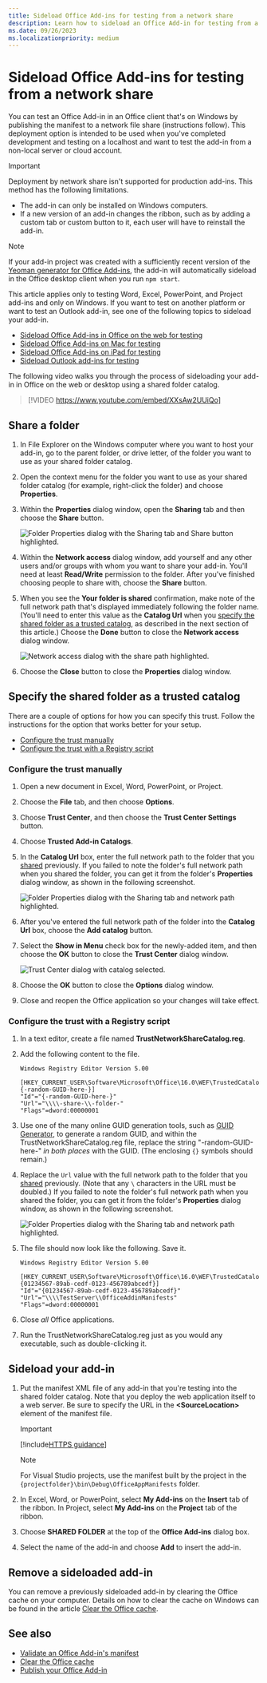 ```yaml
---
title: Sideload Office Add-ins for testing from a network share
description: Learn how to sideload an Office Add-in for testing from a network share.
ms.date: 09/26/2023
ms.localizationpriority: medium
---
```


# Sideload Office Add-ins for testing from a network share

You can test an Office Add-in in an Office client that's on Windows by publishing the manifest to a network file share (instructions follow). This deployment option is intended to be used when you've completed development and testing on a localhost and want to test the add-in from a non-local server or cloud account.

> [!IMPORTANT]
> Deployment by network share isn't supported for production add-ins. This method has the following limitations.
>
> - The add-in can only be installed on Windows computers.
> - If a new version of an add-in changes the ribbon, such as by adding a custom tab or custom button to it, each user will have to reinstall the add-in.

> [!NOTE]
> If your add-in project was created with a sufficiently recent version of the [Yeoman generator for Office Add-ins](../develop/yeoman-generator-overview.md), the add-in will automatically sideload in the Office desktop client when you run `npm start`.

This article applies only to testing Word, Excel, PowerPoint, and Project add-ins and only on Windows. If you want to test on another platform or want to test an Outlook add-in, see one of the following topics to sideload your add-in.

- [Sideload Office Add-ins in Office on the web for testing](sideload-office-add-ins-for-testing.md)
- [Sideload Office Add-ins on Mac for testing](sideload-an-office-add-in-on-mac.md)
- [Sideload Office Add-ins on iPad for testing](sideload-an-office-add-in-on-ipad.md)
- [Sideload Outlook add-ins for testing](../outlook/sideload-outlook-add-ins-for-testing.md)

The following video walks you through the process of sideloading your add-in in Office on the web or desktop using a shared folder catalog.  

> [!VIDEO https://www.youtube.com/embed/XXsAw2UUiQo]

## Share a folder

1. In File Explorer on the Windows computer where you want to host your add-in, go to the parent folder, or drive letter, of the folder you want to use as your shared folder catalog.

1. Open the context menu for the folder you want to use as your shared folder catalog (for example, right-click the folder) and choose **Properties**.

1. Within the **Properties** dialog window, open the **Sharing** tab and then choose the **Share** button.

    ![Folder Properties dialog with the Sharing tab and Share button highlighted.](../images/sideload-windows-properties-dialog.png)

1. Within the **Network access** dialog window, add yourself and any other users and/or groups with whom you want to share your add-in. You'll need at least **Read/Write** permission to the folder. After you've finished choosing people to share with, choose the **Share** button.

1. When you see the **Your folder is shared** confirmation, make note of the full network path that's displayed immediately following the folder name. (You'll need to enter this value as the **Catalog Url** when you [specify the shared folder as a trusted catalog](#specify-the-shared-folder-as-a-trusted-catalog), as described in the next section of this article.) Choose the **Done** button to close the **Network access** dialog window.

   ![Network access dialog with the share path highlighted.](../images/sideload-windows-network-access-dialog.png)

1. Choose the **Close** button to close the **Properties** dialog window.

## Specify the shared folder as a trusted catalog

There are a couple of options for how you can specify this trust. Follow the instructions for the option that works better for your setup.

- [Configure the trust manually](#configure-the-trust-manually)
- [Configure the trust with a Registry script](#configure-the-trust-with-a-registry-script)

### Configure the trust manually

1. Open a new document in Excel, Word, PowerPoint, or Project.

1. Choose the **File** tab, and then choose **Options**.

1. Choose **Trust Center**, and then choose the **Trust Center Settings** button.

1. Choose **Trusted Add-in Catalogs**.

1. In the **Catalog Url** box, enter the full network path to the folder that you [shared](#share-a-folder) previously. If you failed to note the folder's full network path when you shared the folder, you can get it from the folder's **Properties** dialog window, as shown in the following screenshot.

    ![Folder Properties dialog with the Sharing tab and network path highlighted.](../images/sideload-windows-properties-dialog-2.png)

1. After you've entered the full network path of the folder into the **Catalog Url** box, choose the **Add catalog** button.

1. Select the **Show in Menu** check box for the newly-added item, and then choose the **OK** button to close the **Trust Center** dialog window.

    ![Trust Center dialog with catalog selected.](../images/sideload-windows-trust-center-dialog.png)

1. Choose the **OK** button to close the **Options** dialog window.

1. Close and reopen the Office application so your changes will take effect.

### Configure the trust with a Registry script

1. In a text editor, create a file named **TrustNetworkShareCatalog.reg**.

1. Add the following content to the file.

    ```text
    Windows Registry Editor Version 5.00

    [HKEY_CURRENT_USER\Software\Microsoft\Office\16.0\WEF\TrustedCatalogs\{-random-GUID-here-}]
    "Id"="{-random-GUID-here-}"
    "Url"="\\\\-share-\\-folder-"
    "Flags"=dword:00000001
    ```

1. Use one of the many online GUID generation tools, such as [GUID Generator](https://guidgenerator.com/), to generate a random GUID, and within the TrustNetworkShareCatalog.reg file, replace the string "-random-GUID-here-" *in both places* with the GUID. (The enclosing `{}` symbols should remain.)

1. Replace the `Url` value with the full network path to the folder that you [shared](#share-a-folder) previously. (Note that any `\` characters in the URL must be doubled.) If you failed to note the folder's full network path when you shared the folder, you can get it from the folder's **Properties** dialog window, as shown in the following screenshot.

    ![Folder Properties dialog with the Sharing tab and network path highlighted.](../images/sideload-windows-properties-dialog-2.png)

1. The file should now look like the following. Save it.

    ```text
    Windows Registry Editor Version 5.00

    [HKEY_CURRENT_USER\Software\Microsoft\Office\16.0\WEF\TrustedCatalogs\{01234567-89ab-cedf-0123-456789abcedf}]
    "Id"="{01234567-89ab-cedf-0123-456789abcedf}"
    "Url"="\\\\TestServer\\OfficeAddinManifests"
    "Flags"=dword:00000001
    ```

1. Close *all* Office applications.

1. Run the TrustNetworkShareCatalog.reg just as you would any executable, such as double-clicking it.

## Sideload your add-in

1. Put the manifest XML file of any add-in that you're testing into the shared folder catalog. Note that you deploy the web application itself to a web server. Be sure to specify the URL in the **\<SourceLocation\>** element of the manifest file.

    > [!IMPORTANT]
    > [!include[HTTPS guidance](../includes/https-guidance.md)]

    > [!NOTE]
    > For Visual Studio projects, use the manifest built by the project in the `{projectfolder}\bin\Debug\OfficeAppManifests` folder.

1. In Excel, Word, or PowerPoint, select **My Add-ins** on the **Insert** tab of the ribbon. In Project, select **My Add-ins** on the **Project** tab of the ribbon.

1. Choose **SHARED FOLDER** at the top of the **Office Add-ins** dialog box.

1. Select the name of the add-in and choose **Add** to insert the add-in.

## Remove a sideloaded add-in

You can remove a previously sideloaded add-in by clearing the Office cache on your computer. Details on how to clear the cache on Windows can be found in the article [Clear the Office cache](clear-cache.md#clear-the-office-cache-on-windows).

## See also

- [Validate an Office Add-in's manifest](troubleshoot-manifest.md)
- [Clear the Office cache](clear-cache.md)
- [Publish your Office Add-in](../publish/publish.md)
